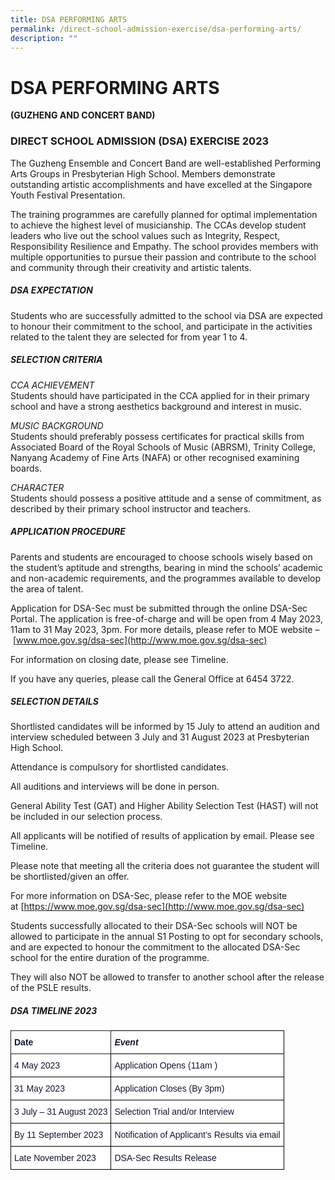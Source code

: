 ```yaml
---
title: DSA PERFORMING ARTS
permalink: /direct-school-admission-exercise/dsa-performing-arts/
description: ""
---
```

# **DSA PERFORMING ARTS**

**(GUZHENG AND CONCERT BAND)**

### DIRECT SCHOOL ADMISSION (DSA) EXERCISE 2023

The Guzheng Ensemble and Concert Band are well-established Performing Arts Groups in Presbyterian High School. Members demonstrate outstanding artistic accomplishments and have excelled at the Singapore Youth Festival Presentation.

The training programmes are carefully planned for optimal implementation to achieve the highest level of musicianship. The CCAs develop student leaders who live out the school values such as Integrity, Respect, Responsibility Resilience and Empathy. The school provides members with multiple opportunities to pursue their passion and contribute to the school and community through their creativity and artistic talents.  
  
##### DSA EXPECTATION
Students who are successfully admitted to the school via DSA are expected to honour their commitment to the school, and participate in the activities related to the talent they are selected for from year 1 to 4.

##### SELECTION CRITERIA

_CCA ACHIEVEMENT_  
Students should have participated in the CCA applied for in their primary school and have a strong aesthetics background and interest in music.

_MUSIC BACKGROUND_  
Students should preferably possess certificates for practical skills from Associated Board of the Royal Schools of Music (ABRSM), Trinity College, Nanyang Academy of Fine Arts (NAFA) or other recognised examining boards.

_CHARACTER_  
Students should possess a positive attitude and a sense of commitment, as described by their primary school instructor and teachers.

##### APPLICATION PROCEDURE
Parents and students are encouraged to choose schools wisely based on the student’s aptitude and strengths, bearing in mind the schools’ academic and non-academic requirements, and the programmes available to develop the area of talent.

Application for DSA-Sec must be submitted through the online DSA-Sec Portal. The application is free-of-charge and will be open from 4 May 2023, 11am to 31 May 2023, 3pm. For more details, please refer to MOE website –&nbsp;[www.moe.gov.sg/dsa-sec](http://www.moe.gov.sg/dsa-sec)

For information on closing date, please see Timeline.

If you have any queries, please call the General Office at 6454 3722.

##### SELECTION DETAILS

Shortlisted candidates will be informed by 15 July to attend an audition and interview scheduled between 3 July and 31 August 2023 at Presbyterian High School.&nbsp;

Attendance is compulsory for shortlisted candidates.

All auditions and interviews will be done in person.

General Ability Test (GAT) and Higher Ability Selection Test (HAST) will not be included in our selection process.

All applicants will be notified of results of application by email. Please see Timeline.

Please note that meeting all the criteria does not guarantee the student will be shortlisted/given an offer.

For more information on DSA-Sec, please refer to the MOE website at&nbsp;[https://www.moe.gov.sg/dsa-sec](http://www.moe.gov.sg/dsa-sec)&nbsp;

Students successfully allocated to their DSA-Sec schools will NOT be allowed to participate in the annual S1 Posting to opt for secondary schools, and are expected to honour the commitment to the allocated DSA-Sec school for the entire duration of the programme.

They will also NOT be allowed to transfer to another school after the release of the PSLE results.

  
##### DSA TIMELINE 2023







<table style="border-collapse:collapse;border-spacing:0" class="tg"><thead><tr><th style="background-color:#FFF;border-color:#222222;border-style:solid;border-width:1px;color:#101630;font-family:Arial, sans-serif;font-size:14px;font-weight:bold;overflow:hidden;padding:10px 5px;text-align:left;vertical-align:top;word-break:normal">Date</th><th style="background-color:#FFF;border-color:black;border-style:solid;border-width:1px;color:#101630;font-family:Arial, sans-serif;font-size:14px;font-style:italic;font-weight:bold;overflow:hidden;padding:10px 5px;text-align:left;vertical-align:top;word-break:normal">Event</th></tr></thead><tbody><tr><td style="background-color:#FFF;border-color:black;border-style:solid;border-width:1px;color:#101630;font-family:Arial, sans-serif;font-size:14px;overflow:hidden;padding:10px 5px;text-align:left;vertical-align:top;word-break:normal">4 May 2023</td><td style="background-color:#FFF;border-color:black;border-style:solid;border-width:1px;color:#101630;font-family:Arial, sans-serif;font-size:14px;overflow:hidden;padding:10px 5px;text-align:left;vertical-align:top;word-break:normal">Application Opens (11am )</td></tr><tr><td style="background-color:#FFF;border-color:black;border-style:solid;border-width:1px;color:#101630;font-family:Arial, sans-serif;font-size:14px;overflow:hidden;padding:10px 5px;text-align:left;vertical-align:top;word-break:normal">31 May 2023</td><td style="background-color:#FFF;border-color:black;border-style:solid;border-width:1px;color:#101630;font-family:Arial, sans-serif;font-size:14px;overflow:hidden;padding:10px 5px;text-align:left;vertical-align:top;word-break:normal">Application Closes (By 3pm)</td></tr><tr><td style="background-color:#FFF;border-color:black;border-style:solid;border-width:1px;color:#101630;font-family:Arial, sans-serif;font-size:14px;overflow:hidden;padding:10px 5px;text-align:left;vertical-align:top;word-break:normal">3 July – 31 August 2023</td><td style="background-color:#FFF;border-color:black;border-style:solid;border-width:1px;color:#101630;font-family:Arial, sans-serif;font-size:14px;overflow:hidden;padding:10px 5px;text-align:left;vertical-align:top;word-break:normal">Selection Trial and/or Interview</td></tr><tr><td style="background-color:#FFF;border-color:black;border-style:solid;border-width:1px;color:#101630;font-family:Arial, sans-serif;font-size:14px;overflow:hidden;padding:10px 5px;text-align:left;vertical-align:top;word-break:normal">By 11 September 2023</td><td style="background-color:#FFF;border-color:black;border-style:solid;border-width:1px;color:#101630;font-family:Arial, sans-serif;font-size:14px;overflow:hidden;padding:10px 5px;text-align:left;vertical-align:top;word-break:normal">Notification of Applicant’s Results via email</td></tr><tr><td style="background-color:#FFF;border-color:black;border-style:solid;border-width:1px;color:#101630;font-family:Arial, sans-serif;font-size:14px;overflow:hidden;padding:10px 5px;text-align:left;vertical-align:top;word-break:normal">Late November 2023</td><td style="background-color:#FFF;border-color:black;border-style:solid;border-width:1px;color:#101630;font-family:Arial, sans-serif;font-size:14px;overflow:hidden;padding:10px 5px;text-align:left;vertical-align:top;word-break:normal"> DSA-Sec Results Release</td></tr></tbody></table>